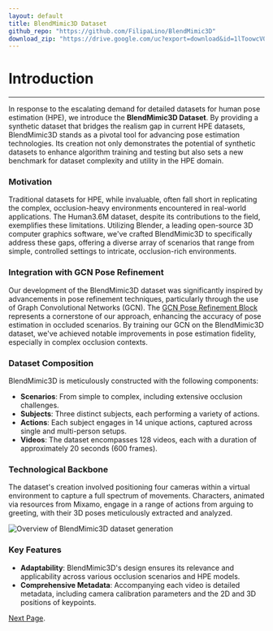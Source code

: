 ```yaml
---
layout: default
title: BlendMimic3D Dataset
github_repo: "https://github.com/FilipaLino/BlendMimic3D"
download_zip: "https://drive.google.com/uc?export=download&id=1lToowcVOqQx6-d8CLdarpyB7tiYftyQC"
---
```



# Introduction 
---
In response to the escalating demand for detailed datasets for human pose estimation (HPE), we introduce the **BlendMimic3D Dataset**. By providing a synthetic dataset that bridges the realism gap in current HPE datasets, BlendMimic3D stands as a pivotal tool for advancing pose estimation technologies. Its creation not only demonstrates the potential of synthetic datasets to enhance algorithm training and testing but also sets a new benchmark for dataset complexity and utility in the HPE domain.

### Motivation

Traditional datasets for HPE, while invaluable, often fall short in replicating the complex, occlusion-heavy environments encountered in real-world applications. The Human3.6M dataset, despite its contributions to the field, exemplifies these limitations. Utilizing Blender, a leading open-source 3D computer graphics software, we've crafted BlendMimic3D to specifically address these gaps, offering a diverse array of scenarios that range from simple, controlled settings to intricate, occlusion-rich environments.

### Integration with GCN Pose Refinement

Our development of the BlendMimic3D dataset was significantly inspired by advancements in pose refinement techniques, particularly through the use of Graph Convolutional Networks (GCN). The [GCN Pose Refinement Block](./GCN-page.html) represents a cornerstone of our approach, enhancing the accuracy of pose estimation in occluded scenarios. By training our GCN on the BlendMimic3D dataset, we've achieved notable improvements in pose estimation fidelity, especially in complex occlusion contexts. 

### Dataset Composition

BlendMimic3D is meticulously constructed with the following components:

- **Scenarios**: From simple to complex, including extensive occlusion challenges.
- **Subjects**: Three distinct subjects, each performing a variety of actions.
- **Actions**: Each subject engages in 14 unique actions, captured across single and multi-person setups.
- **Videos**: The dataset encompasses 128 videos, each with a duration of approximately 20 seconds (600 frames).

### Technological Backbone

The dataset's creation involved positioning four cameras within a virtual environment to capture a full spectrum of movements. Characters, animated via resources from Mixamo, engage in a range of actions from arguing to greeting, with their 3D poses meticulously extracted and analyzed.

![Overview of BlendMimic3D dataset generation](https://raw.githubusercontent.com/FilipaLino/filipalino.github.io/main/images/Blendmimic3D.png)

### Key Features

- **Adaptability**: BlendMimic3D's design ensures its relevance and applicability across various occlusion scenarios and HPE models.
- **Comprehensive Metadata**: Accompanying each video is detailed metadata, including camera calibration parameters and the 2D and 3D positions of keypoints.





[Next Page](./GCN-page.html).

